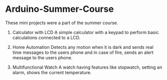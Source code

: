 # Arduino-Summer-Course

These mini projects were a part of the summer course. 

1. Calculator with LCD
A simple calculator with a keypad to perform basic calculations connected to a LCD.

2. Home Automation
Detects any motion when it is dark and sends real time messages to the users phone and in case of fire, sends an alert message to the users phone.

3. Multifunctional Watch
A watch having features like stopwatch, setting an alarm, shows the current temperature.
